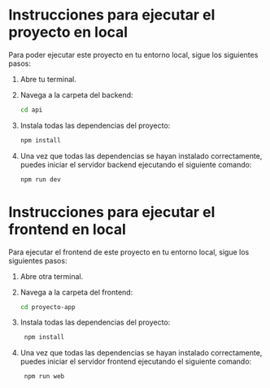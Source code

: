 # Instrucciones para ejecutar el proyecto en local

Para poder ejecutar este proyecto en tu entorno local, sigue los siguientes pasos:

1. Abre tu terminal.

2. Navega a la carpeta del backend:
   ```sh
   cd api
3. Instala todas las dependencias del proyecto:
    
   ```sh 
   npm install
4. Una vez que todas las dependencias se hayan instalado correctamente, puedes iniciar el servidor backend ejecutando el siguiente comando:

    ```sh
    npm run dev
# Instrucciones para ejecutar el frontend en local

Para ejecutar el frontend de este proyecto en tu entorno local, sigue los siguientes pasos:

1. Abre otra terminal.

2. Navega a la carpeta del frontend:
   ```sh
   cd proyecto-app
3. Instala todas las dependencias del proyecto:
   ```sh
    npm install
4. Una vez que todas las dependencias se hayan instalado correctamente, puedes iniciar el servidor frontend ejecutando el siguiente comando:
   ```sh
    npm run web
